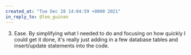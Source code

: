 ```yaml
---
created_at: "Tue Dec 28 14:04:59 +0000 2021"
in_reply_to: @leo_guinan
---
```


3. Ease. By simplifying what I needed to do and focusing on how quickly I could get it done, it's really just adding in a few database tables and insert/update statements into the code.